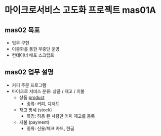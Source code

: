 # 마이크로서비스 고도화 프로젝트 mas01A

## mas02 목표 
- 업무 구현 
- 이증화를 통한 무중단 운영
- 컨테이너 배포 스크립트 

## mas02 업무 설명
- 커피 주문 프로그램
- 마이크로 서비스 분류: 상품 / 재고 / 지불  
  - 상품 [product](./product/README.md)
    - 종류: 커피, 디저트
  - 재고 명세 (stock)
    - 특징: 허용 된 사람만 커피 재고를 등록
  - 지불 (payment)
    - 종류: 신용/체크 카드, 현금  


